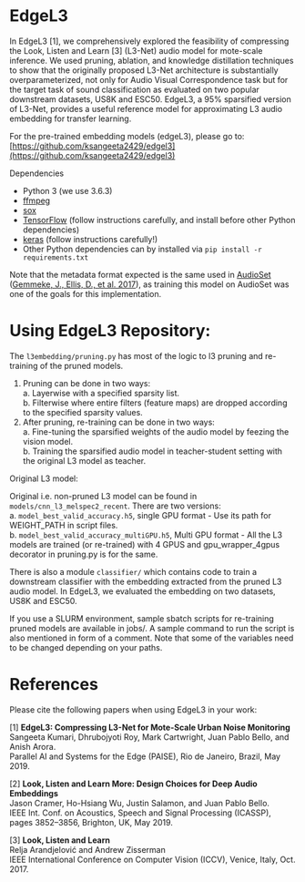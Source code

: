 # EdgeL3

In EdgeL3 [1], we comprehensively explored the feasibility of compressing the Look, Listen and Learn [3] (L3-Net) audio model for mote-scale inference. We used pruning, ablation, and knowledge distillation techniques to show that the originally proposed L3-Net architecture is substantially overparameterized, not only for Audio Visual Correspondence task but for the target task of sound classification as evaluated on two popular downstream datasets, US8K and ESC50. EdgeL3, a 95% sparsified version of L3-Net, provides a useful reference model for approximating L3 audio embedding for transfer learning.

For the pre-trained embedding models (edgeL3), please go to: [https://github.com/ksangeeta2429/edgel3](https://github.com/ksangeeta2429/edgel3)

Dependencies
* Python 3 (we use 3.6.3)
* [ffmpeg](http://www.ffmpeg.org)
* [sox](http://sox.sourceforge.net)
* [TensorFlow](https://www.tensorflow.org/install/) (follow instructions carefully, and install before other Python dependencies)
* [keras](https://keras.io/#installation) (follow instructions carefully!)
* Other Python dependencies can by installed via `pip install -r requirements.txt`

Note that the metadata format expected is the same used in [AudioSet](https://research.google.com/audioset/download.html) ([Gemmeke, J., Ellis, D., et al. 2017](https://static.googleusercontent.com/media/research.google.com/en//pubs/archive/45857.pdf)), as training this model on AudioSet was one of the goals for this implementation.

# Using EdgeL3 Repository:

The `l3embedding/pruning.py` has most of the logic to l3 pruning and re-training of the pruned models.</br>

1. Pruning can be done in two ways:</br>
  a. Layerwise with a specified sparsity list.</br>
  b. Filterwise where entire filters (feature maps) are dropped according to the specified sparsity values.</br>
2. After pruning, re-training can be done in two ways:</br>
  a. Fine-tuning the sparsified weights of the audio model by feezing the vision model.</br>
  b. Training the sparsified audio model in teacher-student setting with the original L3 model as teacher.</br>

 Original L3 model:</br>
 
 Original i.e. non-pruned L3 model can be found in `models/cnn_l3_melspec2_recent`. There are two versions:</br>
 a. `model_best_valid_accuracy.h5`, single GPU format - Use its path for WEIGHT_PATH in script files.</br>
 b. `model_best_valid_accuracy_multiGPU.h5`, Multi GPU format - All the L3 models are trained (or re-trained) with 4 GPUS and gpu_wrapper_4gpus decorator in pruning.py is for the same.</br>

There is also a module `classifier/` which contains code to train a downstream classifier with the embedding extracted from the pruned L3 audio model. In EdgeL3, we evaluated the embedding on two datasets, US8K and ESC50. </br>

If you use a SLURM environment, sample sbatch scripts for re-training pruned models are available in jobs/. A sample command to run the script is also mentioned in form of a comment. Note that some of the variables need to be changed depending on your paths.

# References

Please cite the following papers when using EdgeL3 in your work:

[1] **EdgeL3: Compressing L3-Net for Mote-Scale Urban Noise Monitoring** </br>
Sangeeta Kumari, Dhrubojyoti Roy, Mark Cartwright, Juan Pablo Bello, and Anish Arora. </br>
Parallel AI and Systems for the Edge (PAISE), Rio de Janeiro, Brazil, May 2019.

[2] **Look, Listen and Learn More: Design Choices for Deep Audio Embeddings** </br>
Jason Cramer, Ho-Hsiang Wu, Justin Salamon, and Juan Pablo Bello.<br/>
IEEE Int. Conf. on Acoustics, Speech and Signal Processing (ICASSP), pages 3852–3856, Brighton, UK, May 2019.

[3] **Look, Listen and Learn**<br/>
Relja Arandjelović and Andrew Zisserman<br/>
IEEE International Conference on Computer Vision (ICCV), Venice, Italy, Oct. 2017.

